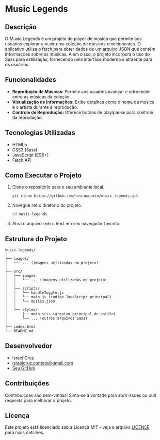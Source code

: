 # Music Legends

## Descrição

O Music Legends é um projeto de player de música que permite aos usuários explorar e ouvir uma coleção de músicas emocionantes. O aplicativo utiliza o fetch para obter dados de um arquivo JSON que contém informações sobre as músicas. Além disso, o projeto incorpora o uso do Sass para estilização, fornecendo uma interface moderna e atraente para os usuários.

## Funcionalidades

- **Reprodução de Músicas:** Permite aos usuários avançar e retroceder entre as músicas da coleção.
- **Visualização de Informações:** Exibe detalhes como o nome da música e o artista durante a reprodução.
- **Controle de Reprodução:** Oferece botões de play/pause para controle da reprodução.

## Tecnologias Utilizadas

- HTML5
- CSS3 (Sass)
- JavaScript (ES6+)
- Fetch API

## Como Executar o Projeto

1. Clone o repositório para o seu ambiente local.
   ```bash
   git clone https://github.com/seu-usuario/music-legends.git
   ```

2. Navegue até o diretório do projeto.
   ```bash
   cd music-legends
   ```

3. Abra o arquivo `index.html` em seu navegador favorito.

## Estrutura do Projeto

```plaintext
music-legends/
│
├── images/
│   └── ... (imagens utilizadas no projeto)
│
├── src/
│   ├── images
│   │   └── ... (imagens utilizadas no projeto)
│   │ 
│   ├── scripts/
│   │   └── handleToggle.js
│   │   └── main.js (código JavaScript principal)
│   │   └── musics.json
│   │
│   └── styles/
│       ├── main.scss (arquivo principal de estilo)
│       └── ... (outros arquivos Sass)
│
├── index.html
└── README.md
```

## Desenvolvedor

- Israel Cruz
- israelcruz.contato@gmail.com
- [Seu GitHub](https://github.com/seu-usuario)

## Contribuições

Contribuições são bem-vindas! Sinta-se à vontade para abrir issues ou pull requests para melhorar o projeto.

## Licença

Este projeto está licenciado sob a Licença MIT - veja o arquivo [LICENSE](LICENSE) para mais detalhes.
